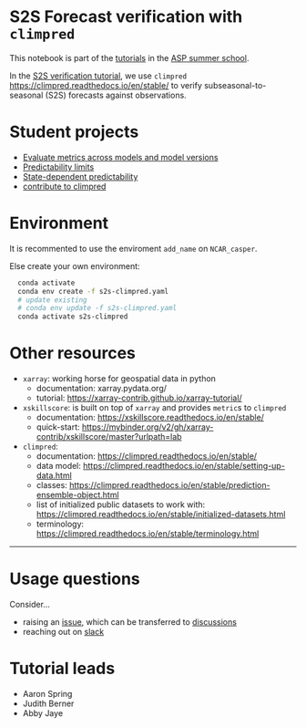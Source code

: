 # S2S Forecast verification with `climpred`

This notebook is part of the [tutorials](https://www.cgd.ucar.edu/events/2021/asp-colloquia/tutorials.html) in the [ASP summer school](https://www.cgd.ucar.edu/events/2021/asp-colloquia/).

In the [S2S verification tutorial](https://docs.google.com/document/d/1nQOyjjAjdqN2sl3IeJYCytCo4l_49GW6fMgkKjsnsCc/edit),
we use `climpred` https://climpred.readthedocs.io/en/stable/ to verify subseasonal-to-seasonal (S2S) forecasts against observations.


# Student projects

- [Evaluate metrics across models and model versions](https://github.com/NCAR-ASP-2021/s2s_verification_climpred/issues/1)
- [Predictability limits](https://github.com/NCAR-ASP-2021/s2s_verification_climpred/issues/2)
- [State-dependent predictability](https://github.com/NCAR-ASP-2021/s2s_verification_climpred/issues/3)
- [contribute to climpred](https://github.com/NCAR-ASP-2021/s2s_verification_climpred/issues/4)


# Environment

It is recommented to use the enviroment `add_name` on `NCAR_casper`.

Else create your own environment:

```bash
  conda activate
  conda env create -f s2s-climpred.yaml
  # update existing
  # conda env update -f s2s-climpred.yaml
  conda activate s2s-climpred
```


# Other resources

- `xarray`: working horse for geospatial data in python
    - documentation: xarray.pydata.org/
    - tutorial: https://xarray-contrib.github.io/xarray-tutorial/
- `xskillscore`: is built on top of `xarray` and provides `metric`s to `climpred`
    - documentation: https://xskillscore.readthedocs.io/en/stable/
    - quick-start: https://mybinder.org/v2/gh/xarray-contrib/xskillscore/master?urlpath=lab
- `climpred`:
    - documentation: https://climpred.readthedocs.io/en/stable/
    - data model: https://climpred.readthedocs.io/en/stable/setting-up-data.html
    - classes: https://climpred.readthedocs.io/en/stable/prediction-ensemble-object.html
    - list of initialized public datasets to work with: https://climpred.readthedocs.io/en/stable/initialized-datasets.html
    - terminology: https://climpred.readthedocs.io/en/stable/terminology.html
    
--- 

# Usage questions

Consider...

- raising an [issue](https://github.com/pangeo-data/climpred/issues), which can be transferred to [discussions](https://github.com/pangeo-data/climpred/discussions)
- reaching out on [slack](asp2021-s2s.slack.com)

# Tutorial leads

- Aaron Spring
- Judith Berner
- Abby Jaye
